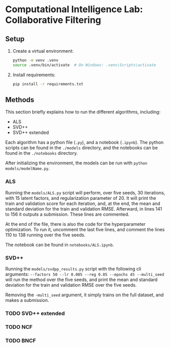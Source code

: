 # Computational Intelligence Lab: Collaborative Filtering

## Setup
1. Create a virtual environment:
   ```bash
   python -m venv .venv
   source .venv/bin/activate  # On Windows: .venv\Scripts\activate
   ````
2. Install requirements:
   ```bash
   pip install -r requirements.txt
   ```

## Methods
This section briefly explains how to run the different algorithms, including:
 - ALS
 - SVD++
 - SVD++ extended

Each algorithm has a python file (```.py```), and a notebook (```.ipynb```).
The python scripts can be found in the ```./models``` directory, and the notebooks 
can be found in the ```./notebooks``` directory.

After initializing the environment, the models can be run with ```python models/modelName.py```.

### ALS
Running the ```models/ALS.py``` script will perform, over five seeds, 30 iterations, with 15 latent factors, and regularization parameter of 20.
It will print the train and validation score for each iteration, and, at the end, the mean and standard deviation for the train and validation RMSE.
Afterward, in lines 141 to 156 it outputs a submission. These lines are commented.

At the end of the file, there is also the code for the hyperparameter optimization. To run it, uncomment the last five lines, and comment
the lines 110 to 138 running over the five seeds.

The notebook can be found in ```notebooks/ALS.ipynb```.

### SVD++
Running the ```models/svdpp_results.py``` script with the following cli arguments: ```--factors 50 --lr 0.005 --reg 0.05 --epochs 45 --multi_seed```
will run the method over the five seeds, and print the mean and standard deviation for the train and validation RMSE over the five seeds.

Removing the ```-multi_seed``` argument, it simply trains on the full dataset, and makes a submission.

### TODO SVD++ extended

### TODO NCF

### TODO BNCF
